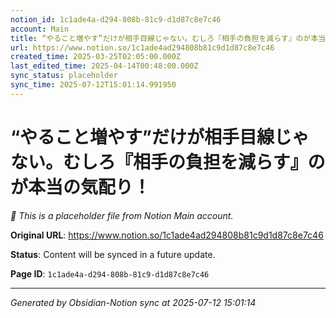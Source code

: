 ```yaml
---
notion_id: 1c1ade4a-d294-808b-81c9-d1d87c8e7c46
account: Main
title: “やること増やす”だけが相手目線じゃない。むしろ『相手の負担を減らす』のが本当の気配り！
url: https://www.notion.so/1c1ade4ad294808b81c9d1d87c8e7c46
created_time: 2025-03-25T02:05:00.000Z
last_edited_time: 2025-04-14T00:48:00.000Z
sync_status: placeholder
sync_time: 2025-07-12T15:01:14.991950
---
```


# “やること増やす”だけが相手目線じゃない。むしろ『相手の負担を減らす』のが本当の気配り！

*🔄 This is a placeholder file from Notion Main account.*

**Original URL**: https://www.notion.so/1c1ade4ad294808b81c9d1d87c8e7c46

**Status**: Content will be synced in a future update.

**Page ID**: `1c1ade4a-d294-808b-81c9-d1d87c8e7c46`

---

*Generated by Obsidian-Notion sync at 2025-07-12 15:01:14*
